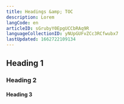 ```yaml
---
title: Headings &amp; TOC
description: Lorem
langCode: en
articleID: sGrubyY0EpgUCCbRAq9R
languageCollectionID: yNUpGUFvZCc3RCfwubx7
lastUpdated: 1662722109134
---
```


<h2>Heading 1</h2><h3>Heading 2</h3><h4>Heading 3</h4>
